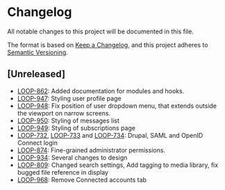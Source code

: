 # Changelog

All notable changes to this project will be documented in this file.

The format is based on [Keep a Changelog](https://keepachangelog.com/en/1.0.0/),
and this project adheres to [Semantic
Versioning](https://semver.org/spec/v2.0.0.html).

## [Unreleased]
- [LOOP-862](https://jira.itkdev.dk/browse/LOOP-862): Added documentation for modules and hooks.
- [LOOP-947](https://jira.itkdev.dk/browse/LOOP-947): Styling user profile page
- [LOOP-948](https://jira.itkdev.dk/browse/LOOP-948): Fix position of user dropdown menu, that extends outside the viewport on narrow screens.
- [LOOP-950](https://jira.itkdev.dk/browse/LOOP-950): Styling of messages list
- [LOOP-949](https://jira.itkdev.dk/browse/LOOP-949): Styling of subscriptions page
- [LOOP-732](https://jira.itkdev.dk/browse/LOOP-732),
  [LOOP-733](https://jira.itkdev.dk/browse/LOOP-733) and
  [LOOP-734](https://jira.itkdev.dk/browse/LOOP-734): Drupal, SAML and OpenID
  Connect login
- [LOOP-874](https://jira.itkdev.dk/browse/LOOP-874): Fine-grained
  administrator permissions.
- [LOOP-934](https://jira.itkdev.dk/browse/LOOP-934): Several changes to design
- [LOOP-809](https://jira.itkdev.dk/browse/LOOP-809): Changed search settings, Add tagging to media library, fix bugged file reference in display
- [LOOP-968](https://jira.itkdev.dk/browse/LOOP-968): Remove Connected accounts tab
